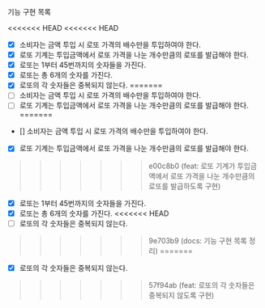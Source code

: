 기능 구현 목록

<<<<<<< HEAD
<<<<<<< HEAD
- [x] 소비자는 금액 투입 시 로또 가격의 배수만을 투입하여야 한다.
- [x] 로또 기계는 투입금액에서 로또 가격을 나눈 개수만큼의 로또를 발급해야 한다.
- [x] 로또는 1부터 45번까지의 숫자들을 가진다.
- [x] 로또는 총 6개의 숫자를 가진다.
- [x] 로또의 각 숫자들은 중복되지 않는다.
=======
- [ ] 소비자는 금액 투입 시 로또 가격의 배수만을 투입하여야 한다.
- [ ] 로또 기계는 투입금액에서 로또 가격을 나눈 개수만큼의 로또를 발급해야 한다.
=======
- [] 소비자는 금액 투입 시 로또 가격의 배수만을 투입하여야 한다.
- [x] 로또 기계는 투입금액에서 로또 가격을 나눈 개수만큼의 로또를 발급해야 한다.
>>>>>>> e00c8b0 (feat: 로또 기계가 투입금액에서 로또 가격을 나눈 개수만큼의 로또를 발급하도록 구현)
- [x] 로또는 1부터 45번까지의 숫자들을 가진다.
- [x] 로또는 총 6개의 숫자를 가진다.
<<<<<<< HEAD
- [ ] 로또의 각 숫자들은 중복되지 않는다.
>>>>>>> 9e703b9 (docs: 기능 구현 목록 정리)
=======
- [x] 로또의 각 숫자들은 중복되지 않는다.
>>>>>>> 57f94ab (feat: 로또의 각 숫자들은 중복되지 않도록 구현)
